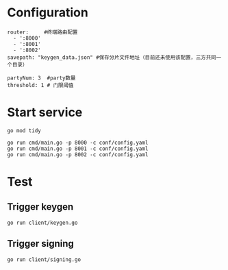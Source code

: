 # Configuration
```shell
router:     #终端路由配置
  - ':8000'
  - ':8001'
  - ':8002'
savepath: "keygen_data.json" #保存分片文件地址（目前还未使用该配置，三方共同一个目录）

partyNum: 3  #party数量
threshold: 1 # 门限阈值
```

# Start service
```shell
go mod tidy
```
```shell
go run cmd/main.go -p 8000 -c conf/config.yaml
go run cmd/main.go -p 8001 -c conf/config.yaml
go run cmd/main.go -p 8002 -c conf/config.yaml
```
# Test
## Trigger keygen
```shell
go run client/keygen.go
```

## Trigger signing
```shell
go run client/signing.go
```